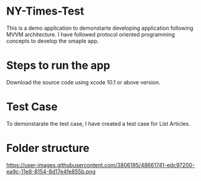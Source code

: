 # NY-Times-Test
  This is a demo application to demonstarte developing application following MVVM architecture. I have followed protocol oriented programming concepts to develop the smaple app.

# Steps to run the app
  Download the source code using xcode 10.1 or above version. 

# Test Case
  To demonstarate the test case, I have created a test case for List Articles.

# Folder structure

https://user-images.githubusercontent.com/3806195/48661741-edc97200-ea9c-11e8-8154-8d17e4fe855b.png
